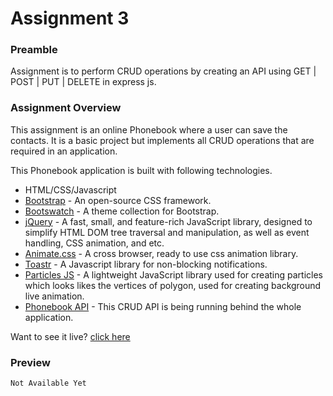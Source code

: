 # Assignment 3

### Preamble

Assignment is to perform CRUD operations by creating an API using GET | POST | PUT | DELETE in express js.

### Assignment Overview

This assignment is an online Phonebook where a user can save the contacts. It is a basic project but implements all CRUD operations that are required in an application.

This Phonebook application is built with following technologies.

- HTML/CSS/Javascript
- [Bootstrap](https://getbootstrap.com/ "Bootstrap") - An open-source CSS framework.
- [Bootswatch](https://bootswatch.com/ "Bootswatch") - A theme collection for Bootstrap.
- [jQuery](https://jquery.com/ "jQuery") - A fast, small, and feature-rich JavaScript library, designed to simplify HTML DOM tree traversal and manipulation, as well as event handling, CSS animation, and etc.
- [Animate.css](https://animate.style/ "Animate.css") - A cross browser, ready to use css animation library.
- [Toastr](https://codeseven.github.io/toastr/ "Toastr") - A Javascript library for non-blocking notifications.
- [Particles JS](https://vincentgarreau.com/particles.js/ "Particles JS") - A lightweight JavaScript library used for creating particles which looks likes the vertices of polygon, used for creating background live animation.
- [Phonebook API](https://coinmarketcap.com/ "Phonebook API") - This CRUD API is being running behind the whole application.

Want to see it live? [click here](https://github.com/mdazlaanzubair/Learn-MERN/tree/master/Assignment%2004 "click here")

### Preview

<!-- [![Webpage Preview](./asset/imgs/site-preview.png "Webpage Preview")](https://theabacus.netlify.app/ "Webpage Preview") -->

`Not Available Yet`

